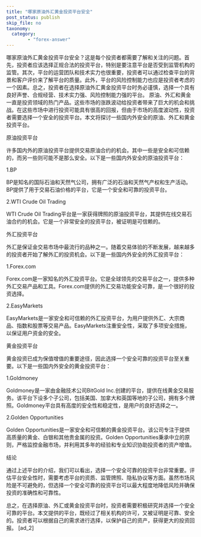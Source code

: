 ```yaml
---
title: "哪家原油外汇黄金投资平台安全"
post_status: publish
skip_file: no
taxonomy:
  category:
        - "forex-answer"
---
```


哪家原油外汇黄金投资平台安全？这是每个投资者都需要了解和关注的问题。首先，投资者应该选择正规合法的投资平台，特别是要注意平台是否受到监管机构的监管。其次，平台的运营团队和技术实力也很重要，投资者可以通过检查平台的背景和客户评价来了解平台的质量。此外，平台的风险控制能力也应是投资者考虑的一个因素。总之，投资者在选择原油外汇黄金投资平台时务必谨慎，选择一个具有良好声誉、合规经营、技术实力强、风险控制能力强的平台。 原油、外汇和黄金一直是投资领域的热门产品。这些市场的涨跌波动给投资者带来了巨大的机会和挑战。在这些市场中进行投资可能具有很高的回报，但由于市场的高度波动性，投资者需要选择一个安全的投资平台。本文将探讨一些国内外安全的原油、外汇和黄金投资平台。

原油投资平台

许多国内外的原油投资平台提供交易原油合约的机会。其中一些是安全和可信赖的，而另一些则可能不是那么安全。以下是一些国内外安全的原油投资平台：

1.BP

BP是知名的国际石油和天然气公司，拥有广泛的石油和天然气产权和生产活动。BP提供了用于交易石油价格的平台，它是一个安全和可靠的投资平台。

2.WTI Crude Oil Trading

WTI Crude Oil Trading平台是一家获得牌照的原油投资平台，其提供在线交易石油合约的机会。它是一个非常安全的投资平台，被证明是可信赖的。

外汇投资平台

外汇是保证金交易市场中最流行的品种之一。随着交易体验的不断发展，越来越多的投资者开始了解外汇的投资机会。以下是一些国内外安全的外汇投资平台：

1.Forex.com

Forex.com是一家知名的外汇投资平台。它是全球领先的交易平台之一，提供多种外汇交易产品和工具。Forex.com提供的外汇交易功能安全可靠，是一个很好的投资选择。

2.EasyMarkets

EasyMarkets是一家安全和可信赖的外汇投资平台，为用户提供外汇、大宗商品、指数和股票等交易产品。EasyMarkets注重安全性，采取了多项安全措施，以保证用户资金的安全。

黄金投资平台

黄金投资已成为保值增值的重要途径，因此选择一个安全可靠的投资平台至关重要。以下是一些国内外安全的黄金投资平台：

1.Goldmoney

Goldmoney是一家由金融技术公司BitGold Inc.创建的平台，提供在线黄金交易服务。该平台下设多个子公司，包括美国、加拿大和英国等地的子公司，拥有多个牌照。Goldmoney平台具有高度的安全性和稳定性，是用户的良好选择之一。

2.Golden Opportunities

Golden Opportunities是一家安全和可信赖的黄金投资平台。该公司专注于提供高质量的黄金、白银和其他贵金属的投资。Golden Opportunities秉承中立的原则，严格监控金融市场，并利用其多年的经验和专业知识协助投资者的资产增值。

结论

通过上述平台的介绍，我们可以看出，选择一个安全可靠的投资平台非常重要。评估平台安全性时，需要考虑平台的资质、监管牌照、隐私协议等方面。虽然市场风险是不可避免的，但选择一个安全可靠的投资平台可以最大程度地降低风险并确保投资的准确性和可靠性。

总之，在选择原油、外汇或黄金投资平台时，投资者需要积极研究并选择一个安全可靠的平台。本文提供的平台，既经过了相关机构的许可，又被证明是可靠、安全的。投资者可以根据自己的需求进行选择，以保护自己的资产，获得更大的投资回报。 \[ad\_2\]
